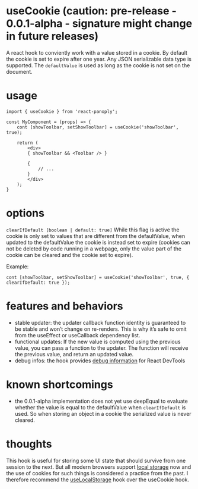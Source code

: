 # useCookie (caution: pre-release - 0.0.1-alpha - signature might change in future releases)
A react hook to conviently work with a value stored in a cookie.
By default the cookie is set to expire after one year.
Any JSON serializable data type is supported.
The `defaultValue` is used as long as the cookie is not set on the document.

# usage
```
import { useCookie } from 'react-panoply';

const MyComponent = (props) => {
    cont [showToolbar, setShowToolbar] = useCookie('showToolbar', true);

    return (
        <div>
        { showToolbar && <Toolbar /> }

        {
            // ...
        }
        </div>
    );
}

```

# options
`clearIfDefault [boolean | default: true]` While this flag is active the cookie is only set to values that are different from the defaultValue, when updated to the defaultValue the cookie is instead set to expire (cookies can not be deleted by code running in a webpage, only the value part of the cookie can be cleared and the cookie set to expire).

Example:
```
cont [showToolbar, setShowToolbar] = useCookie('showToolbar', true, { clearIfDefault: true });

```

# features and behaviors
- stable updater: the updater callback function identity is guaranteed to be stable and won’t change on re-renders. This is why it’s safe to omit from the useEffect or useCallback dependency list.
- functional updates: If the new value is computed using the previous value, you can pass a function to the updater. The function will receive the previous value, and return an updated value.
- debug infos: the hook provides [debug information](https://reactjs.org/docs/hooks-reference.html#usedebugvalue) for React DevTools

# known shortcomings
- the 0.0.1-alpha implementation does not yet use deepEqual to evaluate whether the value is equal to the defaultValue when `clearIfDefault` is used. So when storing an object in a cookie the serialized value is never cleared.

# thoughts
This hook is useful for storing some UI state that should survive from one session to the next. But all modern browsers support [local storage](https://developer.mozilla.org/en-US/docs/Web/API/Window/localStorage) now and the use of cookies for such things is considered a practice from the past. I therefore recommend the [useLocalStorage](../useLocalStorage/) hook over the useCookie hook.